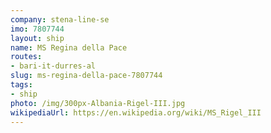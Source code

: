 ```yaml
---
company: stena-line-se
imo: 7807744
layout: ship
name: MS Regina della Pace
routes:
- bari-it-durres-al
slug: ms-regina-della-pace-7807744
tags:
- ship
photo: /img/300px-Albania-Rigel-III.jpg
wikipediaUrl: https://en.wikipedia.org/wiki/MS_Rigel_III
---
```

